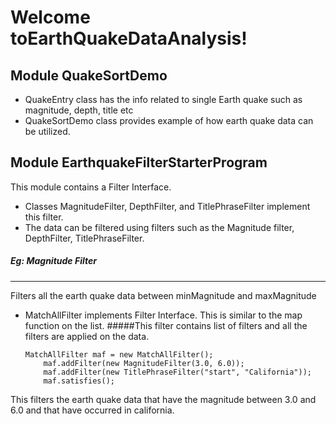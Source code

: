 Welcome toEarthQuakeDataAnalysis!
===================


Module QuakeSortDemo 
---------------------------------------

- QuakeEntry class has the info related to single Earth quake such as magnitude, depth, title etc
- QuakeSortDemo class provides example of how earth quake data can be utilized.


Module EarthquakeFilterStarterProgram
-----------------------------------------

This module contains a Filter Interface.

- Classes MagnitudeFilter, DepthFilter, and TitlePhraseFilter implement this filter.
- The data can be filtered using filters such as the Magnitude filter, DepthFilter, TitlePhraseFilter.
##### Eg: Magnitude Filter 
__________________________
Filters all the earth quake data between minMagnitude and maxMagnitude

- MatchAllFilter implements Filter Interface. This is similar to the map function on the list.
#####This filter contains list of filters and all the filters are applied on the data.
	 ```
	 MatchAllFilter maf = new MatchAllFilter();  
         maf.addFilter(new MagnitudeFilter(3.0, 6.0));  
         maf.addFilter(new TitlePhraseFilter("start", "California"));  
         maf.satisfies();  
	 ```    
This filters the earth quake data that have the magnitude between 3.0 and 6.0 and that have occurred in california.


